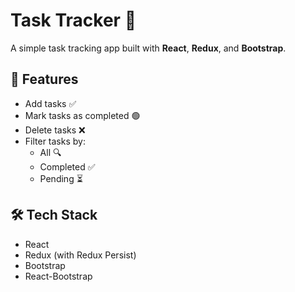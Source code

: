 # Task Tracker 📝

A simple task tracking app built with **React**, **Redux**, and **Bootstrap**.

## 🚀 Features

- Add tasks ✅
- Mark tasks as completed 🟢
- Delete tasks ❌
- Filter tasks by:
  - All 🔍
  - Completed ✅
  - Pending ⏳

## 🛠️ Tech Stack

- React
- Redux (with Redux Persist)
- Bootstrap
- React-Bootstrap